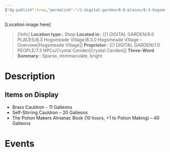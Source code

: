 ```yaml
---
{"dg-publish":true,"permalink":"/1-digital-garden/8-0-places/8-3-hogsmeade-village/8-3-03-ceriden-s-cauldrons/","tags":["#place","hogsmeade","#shop"]}
---
```


[Location image here]
>[!info]
>**Location type**::  Shop
>**Located in**:: [[1 DIGITAL GARDEN/8.0 PLACES/8.3 Hogsmeade Village/8.3.0 Hogsmeade VIllage - Overview\|Hogsmeade Village]]
>**Proprietor**:: [[1 DIGITAL GARDEN/7.0 PEOPLE/7.3 NPCs/Crystal Ceriden\|Crystal Ceriden]]
>**Three-Word Summary**:: Sparse, immmaculate, bright 

# Description


## Items on Display
- Brass Cauldron - 11 Galleons
- Self-Stirring Cauldron – 20 Galleons
- The Potion Makers Almanac Book (10 hours, +1 to Potion Making) – 40 Galleons

# Events

